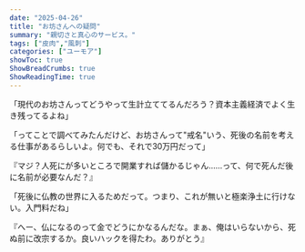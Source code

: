 ```yaml
---
date: "2025-04-26"
title: "お坊さんへの疑問"
summary: "親切さと真心のサービス。"
tags: ["皮肉","風刺"]
categories: ["ユーモア"]
showToc: true
ShowBreadCrumbs: true
ShowReadingTime: true
---
```


「現代のお坊さんってどうやって生計立ててるんだろう？資本主義経済でよく生き残ってるよね」

「ってことで調べてみたんだけど、お坊さんって"戒名"いう、死後の名前を考える仕事があるらしいよ。何でも、それで30万円だって」

『マジ？人死にが多いところで開業すれば儲かるじゃん……って、何で死んだ後に名前が必要なんだ？』

「死後に仏教の世界に入るためだって。つまり、これが無いと極楽浄土に行けない。入門料だね」

『へー、仏になるのって金でどうにかなるんだな。まぁ、俺はいらないから、死ぬ前に改宗するか。良いハックを得たわ。ありがとう』